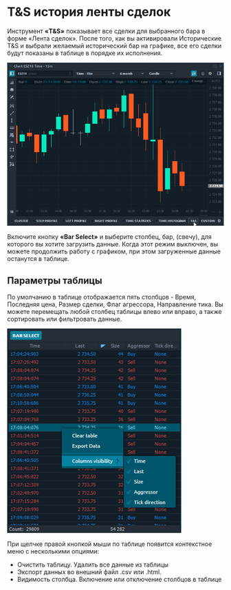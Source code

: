 # T&S история ленты сделок

Инструмент **«T&S»** показывает все сделки для выбранного бара в форме «Лента сделок». После того, как вы активировали Исторические T&S и выбрали желаемый исторический бар на графике, все его сделки будут показаны в таблице в порядке их исполнения. 

![&#x41B;&#x435;&#x43D;&#x442;&#x430; &#x441;&#x434;&#x435;&#x43B;&#x43E;&#x43A; &#x432; &#x438;&#x441;&#x442;&#x43E;&#x440;&#x438;&#x438;](../../../.gitbook/assets/historical-ts.gif)

Включите кнопку **«Bar Select»** и выберите столбец, бар, \(свечу\), для которого вы хотите загрузить данные. Когда этот режим выключен, вы можете продолжить работу с графиком, при этом загруженные данные останутся в таблице.



## Параметры таблицы

По умолчанию в таблице отображается пять столбцов - Время, Последняя цена, Размер сделки, Флаг агрессора, Направление тика. Вы можете перемещать любой столбец таблицы влево или вправо, а также сортировать или фильтровать данные.

![&#x41A;&#x43E;&#x43D;&#x442;&#x435;&#x43A;&#x441;&#x442;&#x43D;&#x43E;&#x435; &#x43C;&#x435;&#x43D;&#x44E; &#x442;&#x430;&#x431;&#x43B;&#x438;&#x446;&#x44B; T&amp;S &#x41B;&#x435;&#x43D;&#x442;&#x430; &#x441;&#x434;&#x435;&#x43B;&#x43E;&#x43A; &#x438;&#x441;&#x442;&#x43E;&#x440;&#x438;&#x438;](../../../.gitbook/assets/context-menu-historical-ts.png)

При щелчке правой кнопкой мыши по таблице появится контекстное меню с несколькими опциями:

* Очистить таблицу. Удалить все данные из таблицы
* Экспорт данных во внешний файл .csv или .html.
* Видимость столбца. Включение или отключение столбцов в таблице

